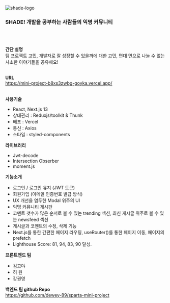 <div align=left>
    
![shade-logo](https://github.com/Goyka/mini-project-SHADE-FE-/assets/112574979/1d92a356-05a4-4189-98ab-22eb1a0da3f0)

<h3>SHADE! 개발을 공부하는 사람들의 익명 커뮤니티</h3>
<br/>
<br/>

**간단 설명**<br/>
팀 프로젝트 고민, 개발자로 잘 성장할 수 있을까에 대한 고민, 면대 면으로 나눌 수 없는 사소한 이야기들을 공유해요!
<br/>
<br/>

**URL**<br/>
https://mini-project-b8xs3zwbg-goyka.vercel.app/
<br/>
<br/>

**사용기술**
 - React, Next.js 13
 - 상태관리 : Reduxjs/toolkit & Thunk
 - 배포 : Vercel
 - 통신 : Axios
 - 스타일 : styled-components

**라이브러리**
- Jwt-decode
- Intersection Obserber
- moment.js

**기능소개**
- 로그인 / 로그인 유지 (JWT 토큰)
- 회원가입 (이메일 인증번호 발급 방식)
- UX 개선을 염두한 Modal 위주의 UI
- 익명 커뮤니티 게시판
- 코멘트 갯수가 많은 순서로 볼 수 있는 trending 섹션, 최신 게시글 위주로 볼 수 있는 newsfeed 섹션
- 게시글과 코멘트의 수정, 삭제 기능
- Next.js를 통한 간편한 페이지 라우팅, useRouter()를 통한 페이지 이동, 페이지의 prefetch
- Lighthouse Score: 81, 94, 83, 90 달성.

**프론트엔드 팀**
- 김고야
- 허 원
- 강권영

**백엔드 팀 github Repo**
  <br/>
https://github.com/dewey-89/sparta-mini-project
</div>
